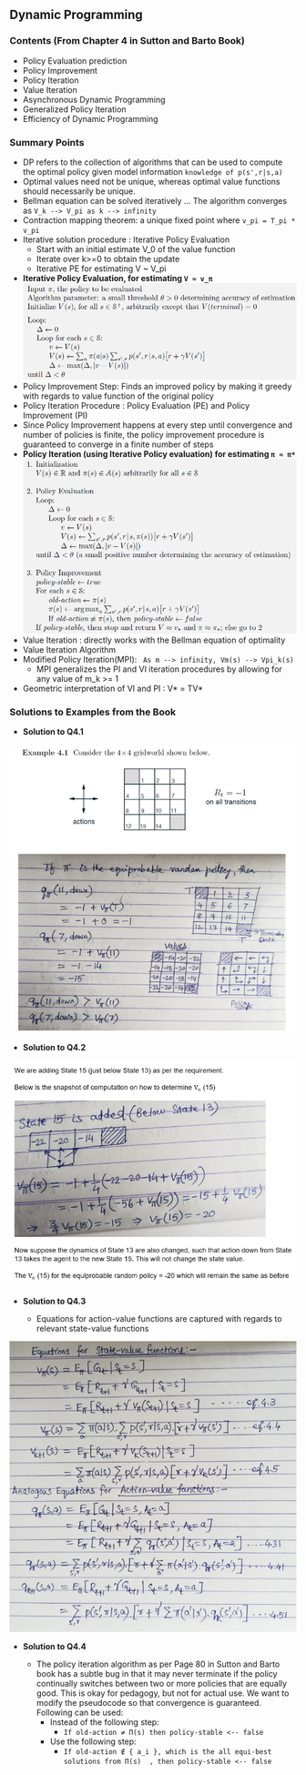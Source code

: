 

## Dynamic Programming

### **Contents (From Chapter 4 in Sutton and Barto Book)**

- Policy Evaluation prediction
- Policy Improvement
- Policy Iteration
- Value Iteration
- Asynchronous Dynamic Programming
- Generalized Policy Iteration
- Efficiency of Dynamic Programming

### Summary Points

- DP refers to the collection of algorithms that can be used to compute the optimal policy given model information ```knowledge of p(s',r|s,a)``` 
- Optimal values need not be unique, whereas optimal value functions should necessarily be unique.
- Bellman equation can be solved iteratively ... The algorithm converges as ``` V_k --> V_pi as k --> infinity ```
- Contraction mapping theorem: a unique fixed point where ``` v_pi = T_pi * v_pi ```
- Iterative solution procedure : Iterative Policy Evaluation
  - Start with an initial estimate V_0 of the value function
  - Iterate over k>=0 to obtain the update
  - Iterative PE for estimating V ~ V_pi
- **Iterative Policy Evaluation, for estimating ```V ≈ v_π```**
![Iterative Policy Evaluation](https://github.com/kkm24132/ReinforcementLearning/blob/main/05_DynamicProgramming/IterativePolicyEvaluation.png)
- Policy Improvement Step: Finds an improved policy by making it greedy with regards to value function of the original policy
- Policy Iteration Procedure : Policy Evaluation (PE) and Policy Improvement (PI)
- Since Policy Improvement happens at every step until convergence and number of policies is finite, the policy improvement procedure is guaranteed to converge in a finite number of steps
- **Policy Iteration (using Iterative Policy evaluation) for estimating ```π ≈ π*```**
![Policy Iteration](https://github.com/kkm24132/ReinforcementLearning/blob/main/05_DynamicProgramming/PolicyIteration.png)
- Value Iteration : directly works with the Bellman equation of optimality
- Value Iteration Algorithm
- Modified Policy Iteration(MPI): ``` As m --> infinity, Vm(s) --> Vpi_k(s)```
  - MPI generalizes the PI and VI iteration procedures by allowing for any value of m_k >= 1
- Geometric interpretation of VI and PI : V* = TV* 

### Solutions to Examples from the Book

- **Solution to Q4.1**

![Solution to Q4_1](https://github.com/kkm24132/ReinforcementLearning/blob/main/05_DynamicProgramming/Q4_1.png)

- **Solution to Q4.2**

![Solution to Q4_2](https://github.com/kkm24132/ReinforcementLearning/blob/main/05_DynamicProgramming/Q4_2.png)

- **Solution to Q4.3**

  - Equations for action-value functions are captured with regards to relevant state-value functions

![Solution to Q4_3](https://github.com/kkm24132/ReinforcementLearning/blob/main/05_DynamicProgramming/Q4_3.png)

- **Solution to Q4.4**

  - The policy iteration algorithm as per Page 80 in Sutton and Barto book has a subtle bug in that it may never terminate if the policy continually switches between two or more policies that are equally good. This is okay for pedagogy, but not for actual use. We want to modify the pseudocode so that convergence is guaranteed. Following can be used:
    - Instead of the following step: 
      - ``` If old-action ≠ Π(s) then policy-stable <-- false ```
    - Use the following step:
      - ``` If old-action ∉ { a_i }, which is the all equi-best solutions from Π(s)  , then policy-stable <-- false ``` 

